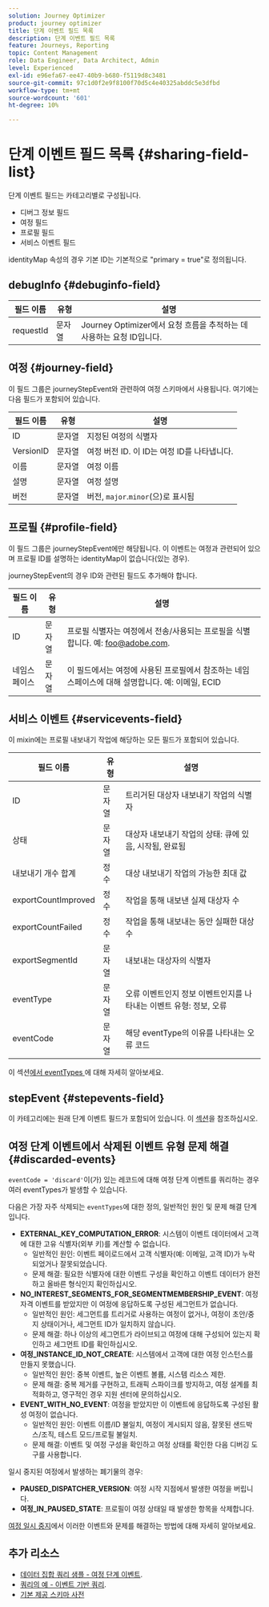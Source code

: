 ```yaml
---
solution: Journey Optimizer
product: journey optimizer
title: 단계 이벤트 필드 목록
description: 단계 이벤트 필드 목록
feature: Journeys, Reporting
topic: Content Management
role: Data Engineer, Data Architect, Admin
level: Experienced
exl-id: e96efa67-ee47-40b9-b680-f5119d8c3481
source-git-commit: 97c1d0f2e9f8100f70d5c4e40325abddc5e3dfbd
workflow-type: tm+mt
source-wordcount: '601'
ht-degree: 10%

---
```


# 단계 이벤트 필드 목록 {#sharing-field-list}

단계 이벤트 필드는 카테고리별로 구성됩니다.

* 디버그 정보 필드
* 여정 필드
* 프로필 필드
* 서비스 이벤트 필드

identityMap 속성의 경우 기본 ID는 기본적으로 &quot;primary = true&quot;로 정의됩니다.

## debugInfo {#debuginfo-field}

| 필드 이름 | 유형 | 설명 |
|---|---|------------|
| requestId | 문자열 | Journey Optimizer에서 요청 흐름을 추적하는 데 사용하는 요청 ID입니다. |

## 여정 {#journey-field}

이 필드 그룹은 journeyStepEvent와 관련하여 여정 스키마에서 사용됩니다. 여기에는 다음 필드가 포함되어 있습니다.

| 필드 이름 | 유형 | 설명 |
|---|---|------------|
| ID | 문자열 | 지정된 여정의 식별자 |
| VersionID | 문자열 | 여정 버전 ID. 이 ID는 여정 ID를 나타냅니다. |
| 이름 | 문자열 | 여정 이름 |
| 설명 | 문자열 | 여정 설명 |
| 버전 | 문자열 | 버전, `major`.`minor`(으)로 표시됨 |

## 프로필 {#profile-field}

이 필드 그룹은 journeyStepEvent에만 해당됩니다. 이 이벤트는 여정과 관련되어 있으며 프로필 ID를 설명하는 identityMap이 없습니다(있는 경우).

journeyStepEvent의 경우 ID와 관련된 필드도 추가해야 합니다.

| 필드 이름 | 유형 | 설명 |
|---|---|------------|
| ID | 문자열 | 프로필 식별자는 여정에서 전송/사용되는 프로필을 식별합니다. 예: foo@adobe.com. |
| 네임스페이스 | 문자열 | 이 필드에서는 여정에 사용된 프로필에서 참조하는 네임스페이스에 대해 설명합니다. 예: 이메일, ECID |

## 서비스 이벤트 {#servicevents-field}

이 mixin에는 프로필 내보내기 작업에 해당하는 모든 필드가 포함되어 있습니다.

| 필드 이름 | 유형 | 설명 |
|---|---|------------|
| ID | 문자열 | 트리거된 대상자 내보내기 작업의 식별자 |
| 상태 | 문자열 | 대상자 내보내기 작업의 상태: 큐에 있음, 시작됨, 완료됨 |
| 내보내기 개수 합계 | 정수 | 대상 내보내기 작업의 가능한 최대 값 |
| exportCountImproved | 정수 | 작업을 통해 내보낸 실제 대상자 수 |
| exportCountFailed | 정수 | 작업을 통해 내보내는 동안 실패한 대상 수 |
| exportSegmentId | 문자열 | 내보내는 대상자의 식별자 |
| eventType | 문자열 | 오류 이벤트인지 정보 이벤트인지를 나타내는 이벤트 유형: 정보, 오류 |
| eventCode | 문자열 | 해당 eventType의 이유를 나타내는 오류 코드 |

이 섹션[에서 eventTypes &#x200B;](#discarded-events)에 대해 자세히 알아보세요.

## stepEvent {#stepevents-field}

이 카테고리에는 원래 단계 이벤트 필드가 포함되어 있습니다. 이 [섹션](../reports/sharing-legacy-fields.md)을 참조하십시오.


## 여정 단계 이벤트에서 삭제된 이벤트 유형 문제 해결  {#discarded-events}

`eventCode = 'discard'`이(가) 있는 레코드에 대해 여정 단계 이벤트를 쿼리하는 경우 여러 eventTypes가 발생할 수 있습니다.

다음은 가장 자주 삭제되는 `eventTypes`에 대한 정의, 일반적인 원인 및 문제 해결 단계입니다.

* **EXTERNAL_KEY_COMPUTATION_ERROR**: 시스템이 이벤트 데이터에서 고객에 대한 고유 식별자(외부 키)를 계산할 수 없습니다.
   * 일반적인 원인: 이벤트 페이로드에서 고객 식별자(예: 이메일, 고객 ID)가 누락되었거나 잘못되었습니다.
   * 문제 해결: 필요한 식별자에 대한 이벤트 구성을 확인하고 이벤트 데이터가 완전하고 올바른 형식인지 확인하십시오.
* **NO_INTEREST_SEGMENTS_FOR_SEGMENTMEMBERSHIP_EVENT**: 여정 자격 이벤트를 받았지만 이 여정에 응답하도록 구성된 세그먼트가 없습니다.
   * 일반적인 원인: 세그먼트를 트리거로 사용하는 여정이 없거나, 여정이 초안/중지 상태이거나, 세그먼트 ID가 일치하지 않습니다.
   * 문제 해결: 하나 이상의 세그먼트가 라이브되고 여정에 대해 구성되어 있는지 확인하고 세그먼트 ID를 확인하십시오.
* **여정_INSTANCE_ID_NOT_CREATE**: 시스템에서 고객에 대한 여정 인스턴스를 만들지 못했습니다.
   * 일반적인 원인: 중복 이벤트, 높은 이벤트 볼륨, 시스템 리소스 제한.
   * 문제 해결: 중복 제거를 구현하고, 트래픽 스파이크를 방지하고, 여정 설계를 최적화하고, 영구적인 경우 지원 센터에 문의하십시오.
* **EVENT_WITH_NO_EVENT**: 여정을 받았지만 이 이벤트에 응답하도록 구성된 활성 여정이 없습니다.
   * 일반적인 원인: 이벤트 이름/ID 불일치, 여정이 게시되지 않음, 잘못된 샌드박스/조직, 테스트 모드/프로필 불일치.
   * 문제 해결: 이벤트 및 여정 구성을 확인하고 여정 상태를 확인한 다음 디버깅 도구를 사용합니다.

일시 중지된 여정에서 발생하는 폐기물의 경우:

* **PAUSED_DISPATCHER_VERSION**: 여정 시작 지점에서 발생한 여정을 버립니다.
* **여정_IN_PAUSED_STATE**: 프로필이 여정 상태일 때 발생한 항목을 삭제합니다.

[여정 일시 중지](../building-journeys/journey-pause.md#troubleshoot-profile-discards-in-paused-journeys)에서 이러한 이벤트와 문제를 해결하는 방법에 대해 자세히 알아보세요.

## 추가 리소스

* [데이터 집합 쿼리 샘플 - 여정 단계 이벤트](../data/datasets-query-examples.md#journey-step-event).
* [쿼리의 예 - 이벤트 기반 쿼리](query-examples.md#event-based-queries).
* [기본 제공 스키마 사전](https://experienceleague.adobe.com/tools/ajo-schemas/schema-dictionary.html?lang=ko)

